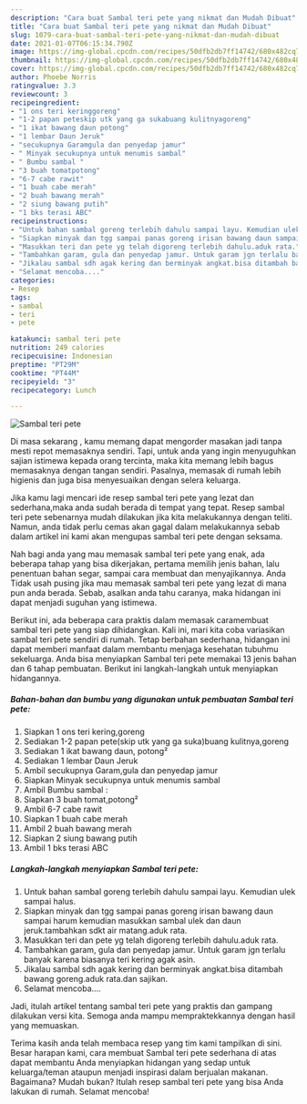 ```yaml
---
description: "Cara buat Sambal teri pete yang nikmat dan Mudah Dibuat"
title: "Cara buat Sambal teri pete yang nikmat dan Mudah Dibuat"
slug: 1079-cara-buat-sambal-teri-pete-yang-nikmat-dan-mudah-dibuat
date: 2021-01-07T06:15:34.790Z
image: https://img-global.cpcdn.com/recipes/50dfb2db7ff14742/680x482cq70/sambal-teri-pete-foto-resep-utama.jpg
thumbnail: https://img-global.cpcdn.com/recipes/50dfb2db7ff14742/680x482cq70/sambal-teri-pete-foto-resep-utama.jpg
cover: https://img-global.cpcdn.com/recipes/50dfb2db7ff14742/680x482cq70/sambal-teri-pete-foto-resep-utama.jpg
author: Phoebe Norris
ratingvalue: 3.3
reviewcount: 3
recipeingredient:
- "1 ons teri keringgoreng"
- "1-2 papan peteskip utk yang ga sukabuang kulitnyagoreng"
- "1 ikat bawang daun potong"
- "1 lembar Daun Jeruk"
- "secukupnya Garamgula dan penyedap jamur"
- " Minyak secukupnya untuk menumis sambal"
- " Bumbu sambal "
- "3 buah tomatpotong"
- "6-7 cabe rawit"
- "1 buah cabe merah"
- "2 buah bawang merah"
- "2 siung bawang putih"
- "1 bks terasi ABC"
recipeinstructions:
- "Untuk bahan sambal goreng terlebih dahulu sampai layu. Kemudian ulek sampai halus."
- "Siapkan minyak dan tgg sampai panas goreng irisan bawang daun sampai harum kemudian masukkan sambal ulek dan daun jeruk.tambahkan sdkt air matang.aduk rata."
- "Masukkan teri dan pete yg telah digoreng terlebih dahulu.aduk rata."
- "Tambahkan garam, gula dan penyedap jamur. Untuk garam jgn terlalu banyak karena biasanya teri kering agak asin."
- "Jikalau sambal sdh agak kering dan berminyak angkat.bisa ditambah bawang goreng.aduk rata.dan sajikan."
- "Selamat mencoba...."
categories:
- Resep
tags:
- sambal
- teri
- pete

katakunci: sambal teri pete 
nutrition: 249 calories
recipecuisine: Indonesian
preptime: "PT29M"
cooktime: "PT44M"
recipeyield: "3"
recipecategory: Lunch

---
```



![Sambal teri pete](https://img-global.cpcdn.com/recipes/50dfb2db7ff14742/680x482cq70/sambal-teri-pete-foto-resep-utama.jpg)

Di masa  sekarang , kamu memang dapat mengorder masakan jadi tanpa mesti repot memasaknya sendiri. Tapi, untuk anda yang ingin menyuguhkan sajian istimewa kepada orang tercinta, maka kita memang lebih bagus memasaknya dengan tangan sendiri. Pasalnya, memasak di rumah lebih higienis dan juga bisa menyesuaikan dengan selera keluarga.

Jika kamu lagi mencari ide resep sambal teri pete yang lezat dan sederhana,maka anda sudah berada di tempat yang tepat. Resep sambal teri pete  sebenarnya mudah dilakukan jika kita melakukannya dengan teliti. Namun, anda tidak perlu cemas akan gagal dalam melakukannya 
sebab dalam artikel ini kami akan mengupas sambal teri pete dengan seksama.  



Nah bagi anda yang mau memasak sambal teri pete yang enak, ada beberapa tahap yang bisa dikerjakan, pertama memilih jenis bahan, lalu penentuan bahan segar, sampai cara membuat dan menyajikannya. Anda Tidak usah pusing jika mau memasak sambal teri pete yang lezat di mana pun anda berada. Sebab, asalkan anda  tahu caranya, maka hidangan ini dapat menjadi suguhan yang istimewa.

Berikut ini, ada beberapa cara praktis  dalam memasak caramembuat sambal teri pete yang siap dihidangkan. Kali ini, mari kita coba variasikan sambal teri pete sendiri di rumah. Tetap berbahan sederhana, hidangan ini dapat memberi manfaat dalam membantu menjaga kesehatan tubuhmu sekeluarga. Anda bisa menyiapkan Sambal teri pete memakai 13 jenis bahan dan 6 tahap pembuatan. Berikut ini langkah-langkah untuk menyiapkan hidangannya.

<!--inarticleads1-->

##### Bahan-bahan dan bumbu yang digunakan untuk pembuatan Sambal teri pete:

1. Siapkan 1 ons teri kering,goreng
1. Sediakan 1-2 papan pete(skip utk yang ga suka)buang kulitnya,goreng
1. Sediakan 1 ikat bawang daun, potong²
1. Sediakan 1 lembar Daun Jeruk
1. Ambil secukupnya Garam,gula dan penyedap jamur
1. Siapkan  Minyak secukupnya untuk menumis sambal
1. Ambil  Bumbu sambal :
1. Siapkan 3 buah tomat,potong²
1. Ambil 6-7 cabe rawit
1. Siapkan 1 buah cabe merah
1. Ambil 2 buah bawang merah
1. Siapkan 2 siung bawang putih
1. Ambil 1 bks terasi ABC




<!--inarticleads2-->

##### Langkah-langkah menyiapkan Sambal teri pete:

1. Untuk bahan sambal goreng terlebih dahulu sampai layu. Kemudian ulek sampai halus.
1. Siapkan minyak dan tgg sampai panas goreng irisan bawang daun sampai harum kemudian masukkan sambal ulek dan daun jeruk.tambahkan sdkt air matang.aduk rata.
1. Masukkan teri dan pete yg telah digoreng terlebih dahulu.aduk rata.
1. Tambahkan garam, gula dan penyedap jamur. Untuk garam jgn terlalu banyak karena biasanya teri kering agak asin.
1. Jikalau sambal sdh agak kering dan berminyak angkat.bisa ditambah bawang goreng.aduk rata.dan sajikan.
1. Selamat mencoba....




Jadi, itulah artikel tentang  sambal teri pete  yang praktis dan gampang dilakukan versi kita. Semoga anda mampu mempraktekkannya dengan hasil yang memuaskan. 

Terima kasih anda telah membaca resep yang tim kami tampilkan di sini. Besar harapan kami, cara membuat  Sambal teri pete sederhana di atas dapat membantu Anda menyiapkan hidangan yang sedap untuk keluarga/teman ataupun menjadi inspirasi dalam berjualan makanan. Bagaimana? Mudah bukan? Itulah resep sambal teri pete yang bisa Anda lakukan di rumah. Selamat mencoba!

